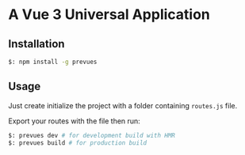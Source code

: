 # A Vue 3 Universal Application

## Installation
```bash
$: npm install -g prevues
```

## Usage
Just create initialize the project with a folder containing `routes.js` file.

Export your routes with the file then run:

```bash
$: prevues dev # for development build with HMR
$: prevues build # for production build
```
